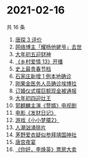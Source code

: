 # 2021-02-16

共 16 条

<!-- BEGIN ZHIHUSEARCH -->
<!-- 最后更新时间 Tue Feb 16 2021 17:08:57 GMT+0800 (CST) -->
1. [唐探 3 评价](https://www.zhihu.com/search?q=唐探3)
1. [网络博主「耀杨他姥爷」去世](https://www.zhihu.com/search?q=耀杨他姥爷)
1. [大年初五迎财神](https://www.zhihu.com/search?q=大年初五)
1. [《乡村爱情 13》开播](https://www.zhihu.com/search?q=乡村爱情)
1. [史上最贵春节档](https://www.zhihu.com/search?q=春节档电影票)
1. [石家庄新增 1 例本地确诊](https://www.zhihu.com/search?q=石家庄新增)
1. [刚果金医务人员确诊埃博拉](https://www.zhihu.com/search?q=刚果金埃博拉)
1. [订婚仪式摆巨额现金被通报](https://www.zhihu.com/search?q=订婚仪式摆现金)
1. [大年初四迎灶王](https://www.zhihu.com/search?q=大年初四)
1. [郭麒麟主演《赘婿》电视剧](https://www.zhihu.com/search?q=《赘婿》)
1. [电影《发财日记》](https://www.zhihu.com/search?q=发财日记)
1. [游戏《小小梦魇2》](https://www.zhihu.com/search?q=小小梦魇2)
1. [人潮汹涌排片](https://www.zhihu.com/search?q=人潮汹涌排片)
1. [茅野爱衣疑似参拜靖国神社](https://www.zhihu.com/search?q=茅野爱衣疑似参拜靖国神社)
1. [唐宫夜宴](https://www.zhihu.com/search?q=唐宫夜宴)
1. [《你好，李焕英》票房大卖](https://www.zhihu.com/search?q=《你好，李焕英》)
<!-- END ZHIHUSEARCH -->
